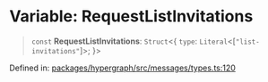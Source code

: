 # Variable: RequestListInvitations

> `const` **RequestListInvitations**: `Struct`\<\{ `type`: `Literal`\<\[`"list-invitations"`\]\>; \}\>

Defined in: [packages/hypergraph/src/messages/types.ts:120](https://github.com/hashirpm/hypergraph/blob/ab4ea1cdb9430798142e0d735aac9d31c2cf0ae0/packages/hypergraph/src/messages/types.ts#L120)
